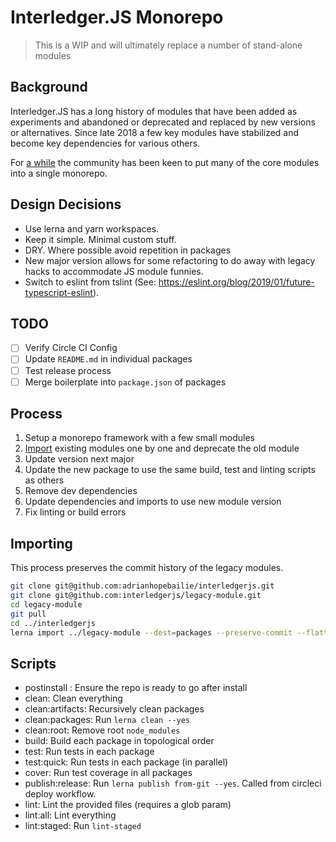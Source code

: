 # Interledger.JS Monorepo

> This is a WIP and will ultimately replace a number of stand-alone modules

## Background

Interledger.JS has a long history of modules that have been added as experiments and abandoned or deprecated and replaced by new versions or alternatives. Since late 2018 a few key modules have stabilized and become key dependencies for various others.

For [a while](https://forum.interledger.org/t/interledgerjs-monorepo/318) the community has been keen to put many of the core modules into a single monorepo.

## Design Decisions

 - Use lerna and yarn workspaces.
 - Keep it simple. Minimal custom stuff.
 - DRY. Where possible avoid repetition in packages
 - New major version allows for some refactoring to do away with legacy hacks to accommodate JS module funnies.
 - Switch to eslint from tslint (See: https://eslint.org/blog/2019/01/future-typescript-eslint).

## TODO

 - [ ] Verify Circle CI Config
 - [ ] Update `README.md` in individual packages
 - [ ] Test release process
 - [ ] Merge boilerplate into `package.json` of packages

## Process

 1. Setup a monorepo framework with a few small modules
 2. [Import](#importing) existing modules one by one and deprecate the old module
 3. Update version next major
 4. Update the new package to use the same build, test and linting scripts as others
 5. Remove dev dependencies
 6. Update dependencies and imports to use new module version
 7. Fix linting or build errors

## Importing

This process preserves the commit history of the legacy modules.  

```sh
git clone git@github.com:adrianhopebailie/interledgerjs.git
git clone git@github.com:interledgerjs/legacy-module.git
cd legacy-module
git pull
cd ../interledgerjs
lerna import ../legacy-module --dest=packages --preserve-commit --flatten
```

## Scripts

- postinstall : Ensure the repo is ready to go after install
- clean: Clean everything
- clean:artifacts: Recursively clean packages
- clean:packages: Run `lerna clean --yes`
- clean:root: Remove root `node_modules`
- build: Build each package in topological order
- test: Run tests in each package
- test:quick: Run tests in each package (in parallel)
- cover: Run test coverage in all packages
- publish:release: Run `lerna publish from-git --yes`. Called from circleci deploy workflow.
- lint: Lint the provided files (requires a glob param)
- lint:all: Lint everything
- lint:staged: Run `lint-staged`